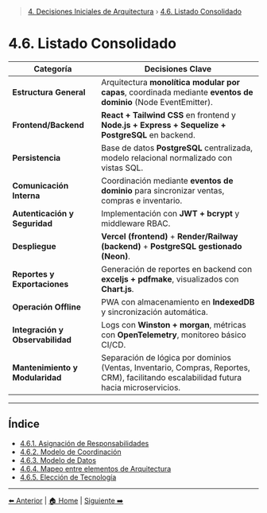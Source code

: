 > [4. Decisiones Iniciales de Arquitectura](../4.md) › [4.6. Listado Consolidado](4.6.md)

# 4.6. Listado Consolidado

| Categoría | Decisiones Clave |
|------------|------------------|
| **Estructura General** | Arquitectura **monolítica modular por capas**, coordinada mediante **eventos de dominio** (Node EventEmitter). |
| **Frontend/Backend** | **React + Tailwind CSS** en frontend y **Node.js + Express + Sequelize + PostgreSQL** en backend. |
| **Persistencia** | Base de datos **PostgreSQL** centralizada, modelo relacional normalizado con vistas SQL. |
| **Comunicación Interna** | Coordinación mediante **eventos de dominio** para sincronizar ventas, compras e inventario. |
| **Autenticación y Seguridad** | Implementación con **JWT + bcrypt** y middleware RBAC. |
| **Despliegue** | **Vercel (frontend)** + **Render/Railway (backend)** + **PostgreSQL gestionado (Neon)**. |
| **Reportes y Exportaciones** | Generación de reportes en backend con **exceljs + pdfmake**, visualizados con **Chart.js**. |
| **Operación Offline** | PWA con almacenamiento en **IndexedDB** y sincronización automática. |
| **Integración y Observabilidad** | Logs con **Winston + morgan**, métricas con **OpenTelemetry**, monitoreo básico CI/CD. |
| **Mantenimiento y Modularidad** | Separación de lógica por dominios (Ventas, Inventario, Compras, Reportes, CRM), facilitando escalabilidad futura hacia microservicios. |

---

## Índice
- [4.6.1. Asignación de Responsabilidades](4.6.1/4.6.1.md)
- [4.6.2. Modelo de Coordinación](4.6.2/4.6.2.md)
- [4.6.3. Modelo de Datos](4.6.3/4.6.3.md)
- [4.6.4. Mapeo entre elementos de Arquitectura](4.6.4/4.6.4.md)
- [4.6.5. Elección de Tecnología](4.6.5/4.6.5.md)

---

[⬅️ Anterior](../4.5/4.5.md) | [🏠 Home](../../README.md) | [Siguiente ➡️](4.6.1/4.6.1.md)
